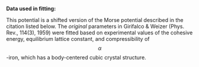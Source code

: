 **Data used in fitting:**

This potential is a shifted version of the Morse potential described in the citation listed below.  The *original* parameters in Girifalco & Weizer (Phys. Rev., 114(3), 1959) were fitted based on experimental values of the cohesive energy, equilibrium lattice constant, and compressibility of $$\alpha$$-iron, which has a body-centered cubic crystal structure.

